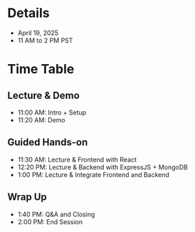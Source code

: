 # Details
- April 19, 2025
- 11 AM to 2 PM PST

# Time Table
## Lecture & Demo
- 11:00 AM: Intro + Setup
- 11:20 AM: Demo

## Guided Hands-on
- 11:30 AM: Lecture & Frontend with React
- 12:20 PM: Lecture & Backend with ExpressJS + MongoDB
- 1:00 PM: Lecture & Integrate Frontend and Backend

## Wrap Up
- 1:40 PM: Q&A and Closing
- 2:00 PM: End Session
